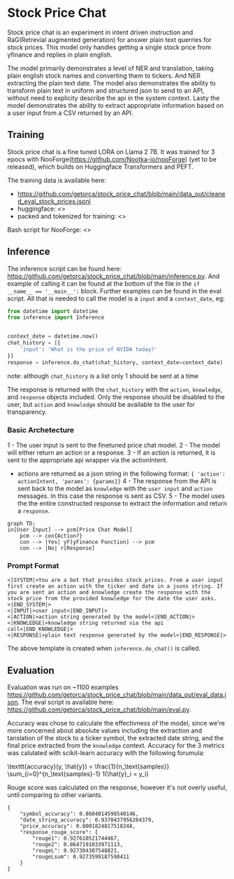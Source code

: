 # Stock Price Chat

Stock price chat is an experiment in intent driven instruction and RaG(Retrevial augmented generation) for answer plain text querries for stock prices. This model only handles getting a single stock price from yfinance and replies in plain english.

The model primarily demonstrates a level of NER and translation, taking plain english stock names and converting them to tickers. And NER extracting the plain text date. The model also demonstrates the ability to transform plain text in uniform and structured json to send to an API, without need to explicity describe the api in the system context. Lasty the model demonstrates the ability to extract appropriate information based on a user input from a CSV returned by an API.

## Training

Stock price chat is a fine tuned LORA on Llama 2 7B. It was trained for 3 epocs with NooForge(https://github.com/Nootka-io/nooForge) (yet to be released), which builds on Huggingface Transformers and PEFT. 

The training data is available here:
- <https://github.com/getorca/stock_price_chat/blob/main/data_out/cleaned_eval_stock_prices.jsonl>
- huggingface: <>
- packed and tokenized for training: <>

Bash script for NooForge: <>

## Inference

The inference script can be found here: <https://github.com/getorca/stock_price_chat/blob/main/inference.py>.  And example of calling it can be found at the bottom of the file in the `if __name__ == '__main__':` block. Further examples can be found in the eval script. All that is needed to call the model is a `input` and a `context_date`, eg:

```python
from datetime import datetime
from inference import Inference


context_date = datetime.now()
chat_history = [{
    'input': 'What is the price of NVIDA today?'
}]
response = inference.do_chat(chat_history, context_date=context_date)
```
note: although `chat_history` is a list only 1 should be sent at a time

The response is returned with the `chat_history` with the `action`, `knowledge`, and `response` objects included. Only the response should be disabled to the user, but `action` and `knowledge` should be available to the user for transparency.

### Basic Archetecture

1 - The user input is sent to the finetuned price chat model. 
2 - The model will either return an action or a response. 
3 - If an action is returned, it is sent to the appropriate api wrapper via the actionIntent.
  - actions are returned as a json string in the following format: `{ 'action': actionIntent, 'params': {params}}`
4 - The response from the API is sent back to the model as `knowledge` with the `user input` and `action` messages. In this case the response is sent as CSV.
5 - The model uses the the entire constructed response to extract the information and return a `response`.
     
```mermaid
graph TD;
in[User Input] --> pcm[Price Chat Model]
    pcm --> con{Action?}
    con --> |Yes| yF[yFinance Function] --> pcm
    con --> |No| r[Response]
```
### Prompt Format

```
<|SYSTEM|>You are a bot that provides stock prices. From a user input first create an action with the ticker and date in a jsons string. If you are sent an action and knowledge create the response with the stock price from the provided knowledge for the date the user asks.<|END_SYSTEM|>
<|INPUT|>user input<|END_INPUT|>  
<|ACTION|>action string generated by the model<|END_ACTION|>
<|KNOWLEDGE|>knowledge string returned via the api call<|END_KNOWLEDGE|>
<|RESPONSE|>plain text response generated by the model<|END_RESPONSE|>
```

The above template is created when `inference.do_chat()` is called.

## Evaluation

Evaluation was run on ~1100 examples <https://github.com/getorca/stock_price_chat/blob/main/data_out/eval_data.json>. The eval script is available here: <https://github.com/getorca/stock_price_chat/blob/main/eval.py>.

Accuracy was chose to calculate the effectivness of the model, since we're more concerned about absolute values including the extraction and tanslation of the stock to a ticker symbol, the extracted date string, and the final price extracted from the `knowledge` context. Accuracy for the 3 metrics was calulated with scikit-learn accuracy with the following forumula:

\texttt{accuracy}(y, \hat{y}) = \frac{1}{n_\text{samples}} \sum_{i=0}^{n_\text{samples}-1} 1(\hat{y}_i = y_i)

Rouge score was calculated on the response, however it's not overly useful, until comparing to other variants. 

```
{
    "symbol_accuracy": 0.8604014598540146,
    "date_string_accuracy": 0.9370437956204379,
    "price_accuracy": 0.8001824817518248,
    "response_rouge_score": {
        "rouge1": 0.927610521744467,
        "rouge2": 0.8647191033971113,
        "rougeL": 0.927304307548821,
        "rougeLsum": 0.9273599187598411
    }
}
```
